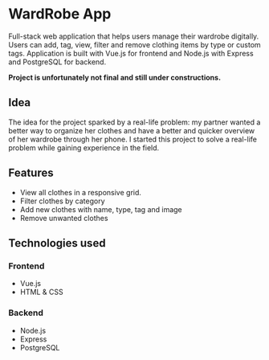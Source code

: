 # WardRobe App

Full-stack web application that helps users manage their wardrobe digitally. Users can add, tag, view, filter and remove clothing items by type or custom tags. Application is built with Vue.js for frontend and Node.js with Express and PostgreSQL for backend. 

**Project is unfortunately not final and still under constructions.**

## Idea
The idea for the project sparked by a real-life problem: my partner wanted a better way to organize her clothes and have a better and quicker overview of her wardrobe through her phone. I started this project to solve a real-life problem while gaining experience in the field.

## Features
+ View all clothes in a responsive grid.
+ Filter clothes by category
+ Add new clothes with name, type, tag and image
+ Remove unwanted clothes

## Technologies used
### Frontend
+ Vue.js
+ HTML & CSS

### Backend
+ Node.js
+ Express
+ PostgreSQL

  
